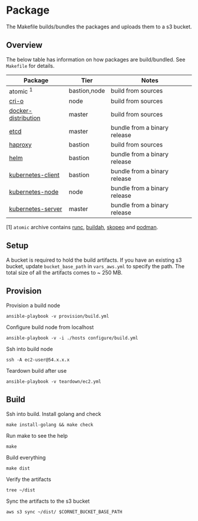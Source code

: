 # Package
The Makefile builds/bundles the packages and uploads them to a s3 bucket.

## Overview
The below table has information on how packages are build/bundled. See `Makefile` for details.

| Package | Tier | Notes |
| --- | --- | --- |
| atomic <sup>1</sup>| bastion,node | build from sources |
| [cri-o](https://github.com/kubernetes-sigs/cri-o) | node | build from sources |
| [docker-distribution](https://github.com/docker/distribution) | master | build from sources |
| [etcd](https://github.com/etcd-io/etcd) | master | bundle from a binary release |
| [haproxy](https://www.haproxy.org/) | bastion | build from sources |
| [helm](https://github.com/helm/helm) | bastion | bundle from a binary release |
| [kubernetes-client](https://github.com/kubernetes/kubernetes) | bastion | bundle from a binary release |
| [kubernetes-node](https://github.com/kubernetes/kubernetes) | node | bundle from a binary release |
| [kubernetes-server](https://github.com/kubernetes/kubernetes) | master | bundle from a binary release |

[1] `atomic` archive contains [runc](https://github.com/opencontainers/runc), [buildah](https://github.com/containers/buildah), [skopeo](https://github.com/containers/skopeo) and [podman](https://github.com/containers/libpod).

## Setup

A bucket is required to hold the build artifacts. If you have an existing s3 bucket, update `bucket_base_path` in `vars_aws.yml` to specify the path. The total size of all the artifacts comes to ~ 250 MB.

## Provision

Provision a build node

    ansible-playbook -v provision/build.yml

Configure build node from localhost

    ansible-playbook -v -i ./hosts configure/build.yml

Ssh into build node

    ssh -A ec2-user@54.x.x.x

Teardown build after use

    ansible-playbook -v teardown/ec2.yml

## Build

Ssh into build. Install golang and check

    make install-golang && make check

Run make to see the help

    make

Build everything

    make dist

Verify the artifacts

    tree ~/dist

Sync the artifacts to the s3 bucket

    aws s3 sync ~/dist/ $CORNET_BUCKET_BASE_PATH
